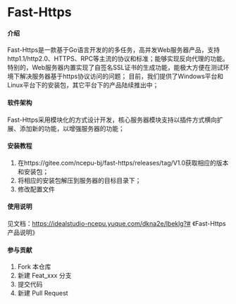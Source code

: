 # Fast-Https

#### 介绍
Fast-Https是一款基于Go语言开发的的多任务，高并发Web服务器产品，支持http1.1/http2.0、HTTPS、RPC等主流的协议和标准；能够实现反向代理的功能。特别的，Web服务器内置实现了自签名SSL证书的生成功能，能极大方便在测试环境下解决服务器基于https协议访问的问题；
目前，我们提供了Windows平台和Linux平台下的安装包，其它平台下的产品陆续推出中；


#### 软件架构
Fast-Https采用模块化的方式设计开发，核心服务器模块支持以插件方式横向扩展、添加新的功能，以增强服务器的功能；


#### 安装教程

1.  在https://gitee.com/ncepu-bj/fast-https/releases/tag/V1.0获取相应的版本和安装包；
2.  将相应的安装包解压到服务器的目标目录下；
3.  修改配置文件

#### 使用说明

见文档：https://idealstudio-ncepu.yuque.com/dkna2e/lbeklg?# 《Fast-Https产品说明》

#### 参与贡献

1.  Fork 本仓库
2.  新建 Feat_xxx 分支
3.  提交代码
4.  新建 Pull Request

